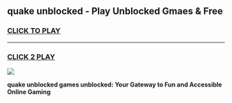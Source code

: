 
## quake unblocked - Play Unblocked Gmaes & Free
<h3>
<a href="https://news.freeplayer.one?title=quake_unblocked&ref=16F">CLICK TO PLAY</a></h3>
<hr>

<h3>
<a href="https://news.freeplayer.one?title=quake_unblocked&ref=16F">CLICK 2 PLAY</a>
  
</h3>

<a href="https://news.freeplayer.one?title=quake_unblocked&ref=16F/"><img src="https://clearcache.store/games.png"></a>


**quake unblocked games unblocked: Your Gateway to Fun and Accessible Online Gaming**
